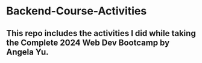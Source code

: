 # Backend-Course-Activities

## This repo includes the activities I did while taking the Complete 2024 Web Dev Bootcamp by Angela Yu. 

